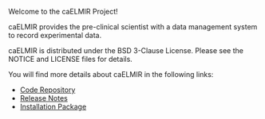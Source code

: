 Welcome to the caELMIR Project!

caELMIR provides the pre-clinical scientist with a data management system to record experimental data.

caELMIR is distributed under the BSD 3-Clause License. Please see the NOTICE and LICENSE files for details.

You will find more details about caELMIR in the following links:


 * [Code Repository](https://github.com/NCIP/caelmir)
 * [Release Notes](https://gforge.nci.nih.gov/frs/download.php/7461/ReleaseNotes_caElmirV2.0.docx)
 * [Installation Package](https://gforge.nci.nih.gov/frs/download.php/7460/caElmir_caTissueSuite_V2.0_Installable.zip)
